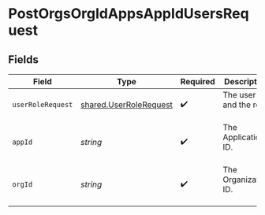 # PostOrgsOrgIdAppsAppIdUsersRequest


## Fields

| Field                                                            | Type                                                             | Required                                                         | Description                                                      |
| ---------------------------------------------------------------- | ---------------------------------------------------------------- | ---------------------------------------------------------------- | ---------------------------------------------------------------- |
| `userRoleRequest`                                                | [shared.UserRoleRequest](../../models/shared/userrolerequest.md) | :heavy_check_mark:                                               | The user ID and the role<br/><br/>                               |
| `appId`                                                          | *string*                                                         | :heavy_check_mark:                                               | The Application ID.<br/><br/>                                    |
| `orgId`                                                          | *string*                                                         | :heavy_check_mark:                                               | The Organization ID.<br/><br/>                                   |